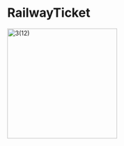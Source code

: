 # RailwayTicket
<img width="252" alt="3(12)" src="https://user-images.githubusercontent.com/123885099/234780863-1ecf3e6d-b782-4783-8245-89cf23c9d1d4.png">
